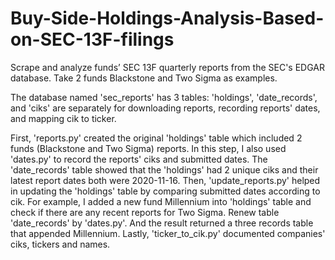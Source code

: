 # Buy-Side-Holdings-Analysis-Based-on-SEC-13F-filings
Scrape and analyze funds’ SEC 13F quarterly reports from the SEC's EDGAR database. Take 2 funds Blackstone and Two Sigma as examples.

The database named 'sec_reports' has 3 tables: 'holdings', 'date_records', and 'ciks' are separately for downloading reports, recording reports' dates, and mapping cik to ticker.
 
First, 'reports.py' created the original 'holdings' table which included 2 funds (Blackstone and Two Sigma) reports.
In this step, I also used 'dates.py' to record the reports' ciks and submitted dates. The 'date_records' table showed that the 'holdings' had 2 unique ciks and their latest report dates both were 2020-11-16.
Then, 'update_reports.py' helped in updating the 'holdings' table by comparing submitted dates according to cik. For example, I added a new fund Millennium into 'holdings' table and check if there are any recent reports for Two Sigma. Renew table 'date_records' by 'dates.py'. And the result returned a three records table that appended Millennium.
Lastly, 'ticker_to_cik.py' documented companies' ciks, tickers and names.


